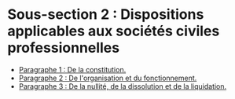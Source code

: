 # Sous-section 2 : Dispositions applicables aux sociétés civiles professionnelles

- [Paragraphe 1 : De la constitution.](paragraphe-1)
- [Paragraphe 2 : De l'organisation et du fonctionnement.](paragraphe-2)
- [Paragraphe 3 : De la nullité, de la dissolution et de la liquidation.](paragraphe-3)
